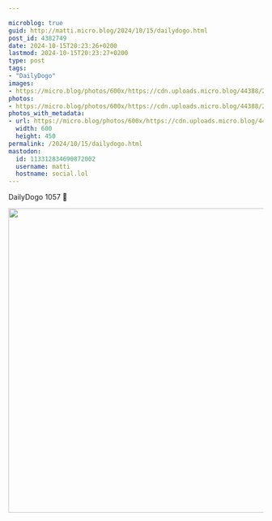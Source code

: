 ```yaml
---

microblog: true
guid: http://matti.micro.blog/2024/10/15/dailydogo.html
post_id: 4382749
date: 2024-10-15T20:23:26+0200
lastmod: 2024-10-15T20:23:27+0200
type: post
tags:
- "DailyDogo"
images:
- https://micro.blog/photos/600x/https://cdn.uploads.micro.blog/44388/2024/7b7803e446e84c079adaca8a4f6d49b4.jpg
photos:
- https://micro.blog/photos/600x/https://cdn.uploads.micro.blog/44388/2024/7b7803e446e84c079adaca8a4f6d49b4.jpg
photos_with_metadata:
- url: https://micro.blog/photos/600x/https://cdn.uploads.micro.blog/44388/2024/7b7803e446e84c079adaca8a4f6d49b4.jpg
  width: 600
  height: 450
permalink: /2024/10/15/dailydogo.html
mastodon:
  id: 113312834690872002
  username: matti
  hostname: social.lol
---
```

DailyDogo 1057 🐶

<img src="/media/uploads/2024/7b7803e446e84c079adaca8a4f6d49b4.jpg" width="600" alt="" />
